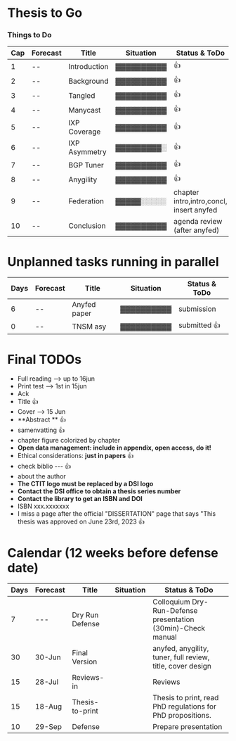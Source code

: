  # Thesis to Go
 
 ### Things to Do ###
                                                                                           
 Cap| Forecast | Title         | Situation  | Status & ToDo                                                                             
 ----| ---------| --------------| ---------- |----------------------                                                                     
 1   |   --     | Introduction  | ▓▓▓▓▓▓▓▓▓▓ | :+1:                                                 
 2   |   --     | Background    | ▓▓▓▓▓▓▓▓▓▓ | :+1:
 3   |   --     | Tangled       | ▓▓▓▓▓▓▓▓▓▓ | :+1:                                             
 4   |   --     | Manycast      | ▓▓▓▓▓▓▓▓▓▓ | :+1:                                              
 5   |   --     | IXP Coverage  | ▓▓▓▓▓▓▓▓▓▓ | :+1:                                           
 6   |   --     | IXP Asymmetry | ▓▓▓▓▓▓▓▓▓░ | :+1:                                          
 7   |   --     | BGP Tuner     | ▓▓▓▓▓▓▓▓▓▓ | :+1:                          
 8   |   --     | Anygility     | ▓▓▓▓▓▓▓▓▓▓ | :+1:                                       
 9   |   --     | Federation    | ▓▓▓▓▓░░░░░ | chapter intro,intro,concl, insert anyfed         
 10  |   --     | Conclusion    | ▓▓▓▓▓▓▓▓▓▓ | agenda review (after anyfed)                                               
                                                                                                                                         
                                                                                                                                         
                                                                                                                                         
 # Unplanned tasks running in parallel                                                                                                   
                                                                                                                                                                                                                                                                
 Days| Forecast | Title              | Situation  | Status & ToDo                                                                        
 ----| ---------| -------------------| ---------- |----------------------                                                                
 6   |   --     | Anyfed paper       | ▓▓▓▓▓▓▓▓▓▓ | submission
 0   |   --     | TNSM asy           | ▓▓▓▓▓▓▓▓▓▓ | submitted :+1:                                            
                                             
# Final TODOs
- Full reading --> up to 16jun
- Print test --> 1st in 15jun
- Ack
- Title :+1:
- Cover --> 15 Jun
- **Abstract ** :+1:  
- samenvatting  :+1:  
- chapter figure colorized by chapter
- **Open data management: include in appendix, open access, do it!**
- Ethical considerations: **just in papers** :+1:
- check biblio --- :+1:
- about the author
- **The CTIT logo must be replaced by a DSI logo**
- **Contact the DSI office to obtain a thesis series number**
- **Contact the library to get an ISBN and DOI**
- ISBN xxx.xxxxxxx
- I miss a page after the official "DISSERTATION" page that says "This thesis was approved on June 23rd, 2023  :+1:
                                                                                                                                         
 # Calendar (12 weeks before defense date)                                                                                               
                                                                                                                                         
 Days | Forecast | Title              | Situation  | Status & ToDo                                                                       
 -----| ---------| -------------------| ---------- |----------------------                                                               
   7  |  ---     | Dry Run Defense    |            | Colloquium Dry-Run-Defense presentation (30min)-Check manual
  30  | 30-Jun   | Final Version      |            | anyfed, anygility, tuner, full review, title, cover design              
  15  | 28-Jul   | Reviews-in         |            | Reviews                                                                             
  15  | 18-Aug   | Thesis-to-print    |            | Thesis to print, read PhD regulations for PhD propositions.                         
  10  | 29-Sep   | Defense            |            | Prepare presentation


